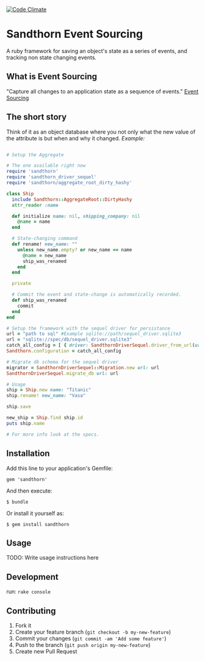 [![Code Climate](https://codeclimate.com/github/Sandthorn/sandthorn.png)](https://codeclimate.com/github/Sandthorn/sandthorn)

# Sandthorn Event Sourcing
A ruby framework for saving an object's state as a series of events, and tracking non state changing events.

## What is Event Sourcing

"Capture all changes to an application state as a sequence of events."
[Event Sourcing](http://martinfowler.com/eaaDev/EventSourcing.html)

## The short story

Think of it as an object database where you not only what the new value of the attribute is but when and why it changed.
_Example:_

```ruby

# Setup the Aggregate

# The one available right now
require 'sandthorn'
require 'sandthorn_driver_sequel'
require 'sandthorn/aggregate_root_dirty_hashy'

class Ship
  include Sandthorn::AggregateRoot::DirtyHashy
  attr_reader :name

  def initialize name: nil, shipping_company: nil
    @name = name
  end

  # State-changing command
  def rename! new_name: ""
    unless new_name.empty? or new_name == name
      @name = new_name
      ship_was_renamed
    end
  end

  private

  # Commit the event and state-change is automatically recorded.
  def ship_was_renamed
    commit
  end
end

# Setup the framework with the sequel driver for persistance
url = "path to sql" #Example sqlite://path/sequel_driver.sqlite3
url = "sqlite://spec/db/sequel_driver.sqlite3"
catch_all_config = [ { driver: SandthornDriverSequel.driver_from_url(url: url) } ]
Sandthorn.configuration = catch_all_config

# Migrate db schema for the sequel driver
migrator = SandthornDriverSequel::Migration.new url: url
SandthornDriverSequel.migrate_db url: url

# Usage
ship = Ship.new name: "Titanic"
ship.rename! new_name: "Vasa"

ship.save

new_ship = Ship.find ship.id
puts ship.name

# For more info look at the specs.

```

## Installation

Add this line to your application's Gemfile:

    gem 'sandthorn'

And then execute:

    $ bundle

Or install it yourself as:

    $ gem install sandthorn

## Usage

TODO: Write usage instructions here

## Development

run:
   `rake console`

## Contributing

1. Fork it
2. Create your feature branch (`git checkout -b my-new-feature`)
3. Commit your changes (`git commit -am 'Add some feature'`)
4. Push to the branch (`git push origin my-new-feature`)
5. Create new Pull Request
